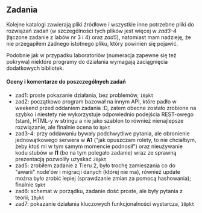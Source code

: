 ## Zadania

Kolejne katalogi zawierają pliki źródłowe i wszystkie inne potrzebne pliki do rozwiązań zadań (w szczególności
tych plików jest więcej w _zad3-4_ (łączone zadanie z labów nr 3 i 4) oraz _zad5_), natomiast mam nadzieję,
że nie przegapiłem żadnego istotnego pliku, który powinien się pojawić.

Podobnie jak w przypadku laboratoriów (numeracja zapewne się też pokrywa) niektóre programy do działania wymagają
zaciągnięcia dodatkowych bibliotek.

#### Oceny i komentarze do poszczególnych zadań
- zad1: proste pokazanie działania, bez problemów, `10pkt`
- zad2: początkowo program bazował na innym API, które padło w weekend przed oddaniem zadania :D, zatem obecne zostało
zrobione na szybko i niestety nie wykorzystuje odpowiednio podejścia REST-owego (stan), HTML-y w stringu a nie jako
szablon to również nienajlepsze rozwiązanie, ale finalnie ocena to `8pkt`
- zad3-4: przy oddawaniu bywały podchwytliwe pytania, ale obronienie jednowątkowego serwera w **A1** ("jak opuszczam
rolety, to nie chciałbym, żeby ktoś mi w tym samym momencie podnosił") oraz nieużywanie kodu stubów w **I1** (bo na
tym polegało zadanie) wraz ze sprawną prezentacją pozwoliły uzyskać `20pkt`
- zad5: zrobiłem zadanie z Tieru 2, było trochę zamieszania co do "awarii" node'ów i migracji danych (której nie ma),
również update można było zrobić lepiej (sprawdzanie zmian za pomocą hashowania); finalnie `9pkt`
- zad6: schemat w porządku, zadanie dość proste, ale były pytania z teorii; `10pkt`
- zad7: pokazanie działania kluczowych funkcjonalności wystarcza, `10pkt`

